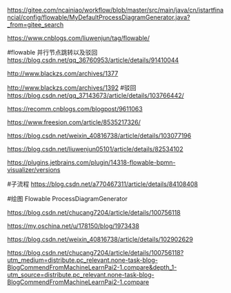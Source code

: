 https://gitee.com/ncainiao/workflow/blob/master/src/main/java/cn/istartfinancial/config/flowable/MyDefaultProcessDiagramGenerator.java?_from=gitee_search

https://www.cnblogs.com/liuwenjun/tag/flowable/


#flowable 并行节点跳转以及驳回
https://blog.csdn.net/qq_36760953/article/details/91410044

http://www.blackzs.com/archives/1377

http://www.blackzs.com/archives/1392
#驳回
https://blog.csdn.net/qq_37143673/article/details/103766442/

https://recomm.cnblogs.com/blogpost/9611063

https://www.freesion.com/article/8535217326/

https://blog.csdn.net/weixin_40816738/article/details/103077196

https://blog.csdn.net/liuwenjun05101/article/details/82534102

https://plugins.jetbrains.com/plugin/14318-flowable-bpmn-visualizer/versions

#子流程
https://blog.csdn.net/a770467311/article/details/84108408

#绘图
Flowable ProcessDiagramGenerator

https://blog.csdn.net/chucang7204/article/details/100756118

https://my.oschina.net/u/178150/blog/1973438

https://blog.csdn.net/weixin_40816738/article/details/102902629

https://blog.csdn.net/chucang7204/article/details/100756118?utm_medium=distribute.pc_relevant.none-task-blog-BlogCommendFromMachineLearnPai2-1.compare&depth_1-utm_source=distribute.pc_relevant.none-task-blog-BlogCommendFromMachineLearnPai2-1.compare
